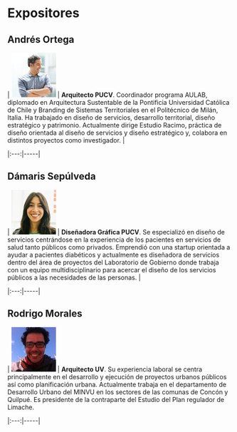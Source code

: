 # Expositores






## Andrés Ortega

| ![Andrés](img/andres-ortega.jpg) | **Arquitecto PUCV**. Coordinador programa AULAB, diplomado en Arquitectura Sustentable de la Pontificia Universidad Católica de Chile y Branding de Sistemas Territoriales en el Politécnico de Milán, Italia. Ha trabajado en diseño de servicios, desarrollo territorial, diseño estratégico y patrimonio. Actualmente dirige Estudio Racimo, práctica de diseño orientada al diseño de servicios y diseño estratégico y, colabora en distintos proyectos como investigador. |

|:---:|-----|


## Dámaris Sepúlveda

| ![Dámaris Sepúlveda](img/damaris-sepulveda.jpg) | **Diseñadora Gráfica PUCV**. Se especializó en diseño de servicios centrándose en la experiencia de los pacientes en servicios de salud tanto públicos como privados. Emprendió con una startup orientada a ayudar a pacientes diabéticos y actualmente es diseñadora de servicios dentro del área de proyectos del Laboratorio de Gobierno donde trabaja con un equipo multidisciplinario para acercar el diseño de los servicios públicos a las necesidades de las personas. |

|:---:|-----|

## Rodrigo Morales

| ![Rodrigo Morales](img/rodrigo-morales.jpg) | **Arquitecto UV**. Su experiencia laboral se centra principalmente en el desarrollo y ejecución de proyectos urbanos públicos así como planificación urbana. Actualmente trabaja en el departamento de Desarrollo Urbano del MINVU en los sectores de las comunas de Concón y Quilpué. Es presidente de la contraparte del Estudio del Plan regulador de Limache.

 |:---:|-----|
